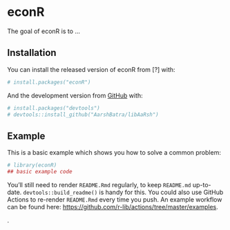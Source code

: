 
<!-- README.md is generated from README.Rmd. Please edit that file -->

# econR

<!-- badges: start -->
<!-- badges: end -->

The goal of econR is to …

## Installation

You can install the released version of econR from \[?\] with:

``` r
# install.packages("econR")
```

And the development version from [GitHub](https://github.com/) with:

``` r
# install.packages("devtools")
# devtools::install_github("AarshBatra/libAaRsh")
```

## Example

This is a basic example which shows you how to solve a common problem:

``` r
# library(econR)
## basic example code
```

You’ll still need to render `README.Rmd` regularly, to keep `README.md`
up-to-date. `devtools::build_readme()` is handy for this. You could also
use GitHub Actions to re-render `README.Rmd` every time you push. An
example workflow can be found here:
<https://github.com/r-lib/actions/tree/master/examples>.

.
